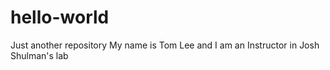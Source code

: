# hello-world
Just another repository
My name is Tom Lee and I am an Instructor in Josh Shulman's lab
